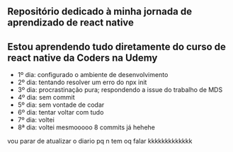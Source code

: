 ## Repositório dedicado à minha jornada de aprendizado de react native

## Estou aprendendo tudo diretamente do curso de react native da Coders na Udemy

- 1º dia: configurado o ambiente de desenvolvimento
- 2º dia: tentando resolver um erro do npx init
- 3º dia: procrastinação pura; respondendo a issue do trabalho de MDS
- 4º dia: sem commit
- 5º dia: sem vontade de codar
- 6º dia: tentar voltar com tudo
- 7º dia: voltei
- 8ª dia: voltei mesmooooo 8 commits já hehehe
  

vou parar de atualizar o diario pq n tem oq falar kkkkkkkkkkkkk
